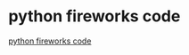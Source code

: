 # python fireworks code
[python fireworks code](https://aiwithcloud.com/2022/09/15/python_fireworks_code/)